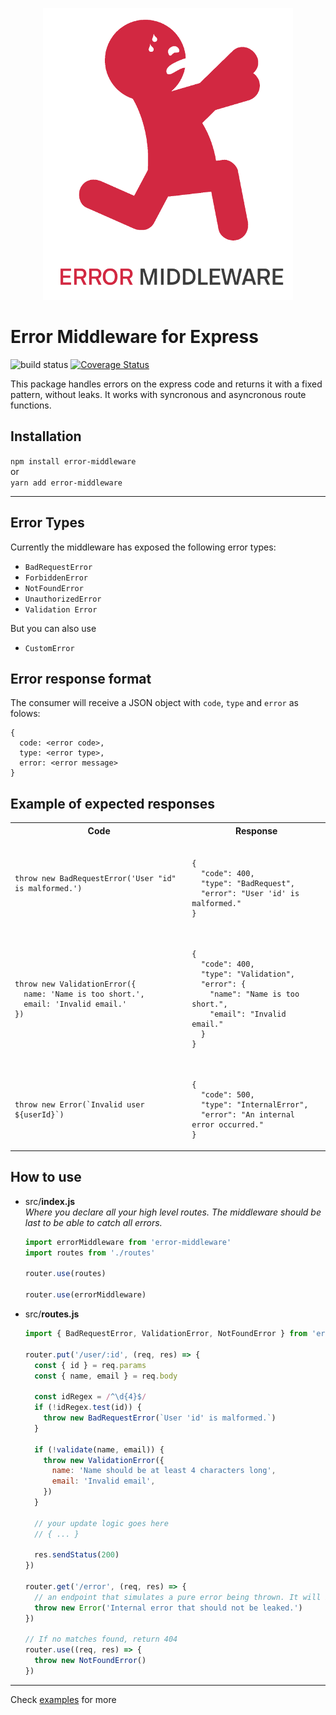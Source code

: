 <p align="center">
  <img src="./em.png">
</p>

# Error Middleware for Express

![build status](https://img.shields.io/circleci/project/github/gabrielsiedler/error-middleware.svg 'Build status')
[![Coverage Status](https://coveralls.io/repos/github/gabrielsiedler/error-middleware/badge.svg?branch=master)](https://coveralls.io/github/gabrielsiedler/error-middleware?branch=master)

This package handles errors on the express code and returns it with a fixed pattern, without leaks. It works with syncronous and asyncronous route functions.

## Installation

`npm install error-middleware`<br/>
or<br/>
`yarn add error-middleware`

---

## Error Types

Currently the middleware has exposed the following error types:

- `BadRequestError`
- `ForbiddenError`
- `NotFoundError`
- `UnauthorizedError`
- `Validation Error`

But you can also use

- `CustomError`

## Error response format

The consumer will receive a JSON object with `code`, `type` and `error` as folows:

```
{
  code: <error code>,
  type: <error type>,
  error: <error message>
}
```

## Example of expected responses

<table style="width: 100%">
  <tr>
    <th>Code</th>
    <th>Response</th>
  </tr>
  <tr>
    <td>
      <pre lang="js"><code>throw new BadRequestError('User "id" is malformed.')</code></pre>
    </td>
    <td>
      <pre lang="json"><code>
{
  "code": 400,
  "type": "BadRequest",
  "error": "User 'id' is malformed."
}</code></pre>
    </td>
  </tr>
  <tr>
    <td><pre lang="js"><code>
throw new ValidationError({
  name: 'Name is too short.',
  email: 'Invalid email.'
})</code></pre></td>
    <td><pre lang="json"><code>
{
  "code": 400,
  "type": "Validation",
  "error": {
    "name": "Name is too short.",
    "email": "Invalid email."
  }
}</code></pre></td>
  </tr>
  <tr>
    <td><pre lang="js"><code>
throw new Error(`Invalid user ${userId}`)
</code></pre></td>
    <td><pre lang="json"><code>
{
  "code": 500,
  "type": "InternalError",
  "error": "An internal error occurred."
}</code></pre></td>
  </tr>
</table>

## How to use

- src/**index.js**<br />
  _Where you declare all your high level routes. The middleware should be last to be able to catch all errors._

  ```js
  import errorMiddleware from 'error-middleware'
  import routes from './routes'

  router.use(routes)

  router.use(errorMiddleware)
  ```

- src/**routes.js**

  ```js
  import { BadRequestError, ValidationError, NotFoundError } from 'error-middleware/errors'

  router.put('/user/:id', (req, res) => {
    const { id } = req.params
    const { name, email } = req.body

    const idRegex = /^\d{4}$/
    if (!idRegex.test(id)) {
      throw new BadRequestError(`User 'id' is malformed.`)
    }

    if (!validate(name, email)) {
      throw new ValidationError({
        name: 'Name should be at least 4 characters long',
        email: 'Invalid email',
      })
    }

    // your update logic goes here
    // { ... }

    res.sendStatus(200)
  })

  router.get('/error', (req, res) => {
    // an endpoint that simulates a pure error being thrown. It will be translated to InternalError and all its content will not be leaked.
    throw new Error('Internal error that should not be leaked.')
  })

  // If no matches found, return 404
  router.use((req, res) => {
    throw new NotFoundError()
  })
  ```

---

Check [examples](./examples/simple-server) for more
